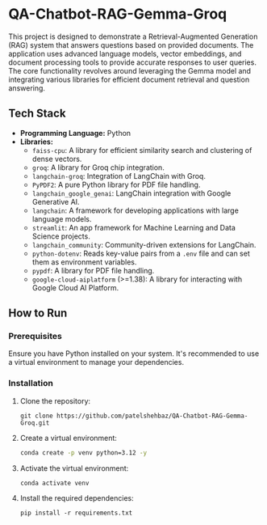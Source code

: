 # QA-Chatbot-RAG-Gemma-Groq

This project is designed to demonstrate a Retrieval-Augmented Generation (RAG) system that answers questions based on provided documents. The application uses advanced language models, vector embeddings, and document processing tools to provide accurate responses to user queries. The core functionality revolves around leveraging the Gemma model and integrating various libraries for efficient document retrieval and question answering.

## Tech Stack

- **Programming Language:** Python
- **Libraries:**
  - `faiss-cpu`: A library for efficient similarity search and clustering of dense vectors.
  - `groq`: A library for Groq chip integration.
  - `langchain-groq`: Integration of LangChain with Groq.
  - `PyPDF2`: A pure Python library for PDF file handling.
  - `langchain_google_genai`: LangChain integration with Google Generative AI.
  - `langchain`: A framework for developing applications with large language models.
  - `streamlit`: An app framework for Machine Learning and Data Science projects.
  - `langchain_community`: Community-driven extensions for LangChain.
  - `python-dotenv`: Reads key-value pairs from a `.env` file and can set them as environment variables.
  - `pypdf`: A library for PDF file handling.
  - `google-cloud-aiplatform` (>=1.38): A library for interacting with Google Cloud AI Platform.

## How to Run

### Prerequisites

Ensure you have Python installed on your system. It's recommended to use a virtual environment to manage your dependencies.

### Installation

1. Clone the repository:

   ```
   git clone https://github.com/patelshehbaz/QA-Chatbot-RAG-Gemma-Groq.git

   ```

2. Create a virtual environment:

   ```bash
   conda create -p venv python=3.12 -y
   ```

3. Activate the virtual environment:

   ```
   conda activate venv
   ```

4. Install the required dependencies:

   ```
   pip install -r requirements.txt
   ```

